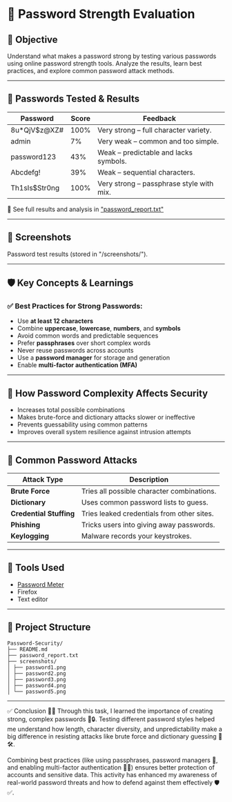 # 🔐 Password Strength Evaluation

## 🧠 Objective

Understand what makes a password strong by testing various passwords using online password strength tools. Analyze the results, learn best practices, and explore common password attack methods.

---

## 🧪 Passwords Tested & Results

| Password            | Score | Feedback                                  |
|---------------------|-------|--------------------------------------------|
| 8u*QjV$z@XZ#        | 100%  | Very strong – full character variety.      |
| admin               | 7%    | Very weak – common and too simple.         |
| password123         | 43%   | Weak – predictable and lacks symbols.      |
| Abcdefg!            | 39%   | Weak – sequential characters.              |
| Th1sIs$Str0ng       | 100%  | Very strong – passphrase style with mix.   |

📂 See full results and analysis in ["password_report.txt"](./password_report.txt)

---

## 📸 Screenshots

Password test results (stored in "/screenshots/").

---

## 🛡️ Key Concepts & Learnings

### ✅ Best Practices for Strong Passwords:
- Use **at least 12 characters**
- Combine **uppercase**, **lowercase**, **numbers**, and **symbols**
- Avoid common words and predictable sequences
- Prefer **passphrases** over short complex words
- Never reuse passwords across accounts
- Use a **password manager** for storage and generation
- Enable **multi-factor authentication (MFA)**

---

## 🔎 How Password Complexity Affects Security

- Increases total possible combinations
- Makes brute-force and dictionary attacks slower or ineffective
- Prevents guessability using common patterns
- Improves overall system resilience against intrusion attempts

---

## 🧪 Common Password Attacks

| Attack Type         | Description |
|---------------------|-------------|
| **Brute Force**     | Tries all possible character combinations. |
| **Dictionary**      | Uses common password lists to guess. |
| **Credential Stuffing** | Tries leaked credentials from other sites. |
| **Phishing**        | Tricks users into giving away passwords. |
| **Keylogging**      | Malware records your keystrokes. |

---

## 🔧 Tools Used

- [Password Meter](https://passwordmeter.com)
- Firefox
- Text editor 

---

## 📁 Project Structure
```
Password-Security/
├── README.md
├── password_report.txt
├── screenshots/
│ ├── password1.png
│ ├── password2.png
│ ├── password3.png
│ ├── password4.png
│ └── password5.png
```
---

✅ Conclusion 🔐💡
Through this task, I learned the importance of creating strong, complex passwords 🧠🔒. Testing different password styles helped me understand how length, character diversity, and unpredictability make a big difference in resisting attacks like brute force and dictionary guessing 🚫🛠️.

Combining best practices (like using passphrases, password managers 🔑, and enabling multi-factor authentication 🔐📲) ensures better protection of accounts and sensitive data.
This activity has enhanced my awareness of real-world password threats and how to defend against them effectively 🛡️✅.

